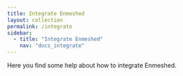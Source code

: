 ```yaml
---
title: Integrate Enmeshed
layout: collection
permalink: /integrate
sidebar:
  - title: "Integrate Enmeshed"
    nav: "docs_integrate"
---
```


Here you find some help about how to integrate Enmeshed.
